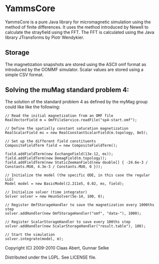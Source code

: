 # YammsCore
YammsCore is a pure Java library for micromagnetic simulation using the method 
of finite differences.
It uses the method introduced by Newell to calculate the strayfield using the FFT.
The FFT is calculated using the Java library JTransforms by Piotr Wendykier.

## Storage
The magnetization snapshots are stored using the ASCII omf format as introduced by the
OOMMF simulator.
Scalar values are stored using a simple CSV format.


## Solving the muMag standard problem 4:
The solution of the standard problem 4 as defined by the myMag group could like like the following:

    // Read the initial magnetization from an OMF file
    RealVectorField m = OmfFileService.readFile("sp4-start.omf");
    
    // Define the spatially constant saturation magnetization
    RealScalarField ms = new RealConstantScalarField(m.topology, 8e5);
    
    // Set up the different field constituents
    CompositeFieldTerm field = new CompositeFieldTerm();
    
    field.addFieldTerm(new ExchangeField(13e-12, ms));
    field.addFieldTerm(new DemagField(m.topology));
    field.addFieldTerm(new StaticZeemanField(new double[] { -24.6e-3 / Constants.MU0, 4.3e-3 / Constants.MU0, 0 }));
    
    // Initialize the model (the specific ODE, in this case the regular LLG)
    Model model = new BasicModel(2.211e5, 0.02, ms, field);
    
    // Initialize solver (time integrator)
    Solver solver = new HeunSolver(5e-14, 100, 0);
    
    // Register OmfStorageHandler to save the magnetization every 1000ths step
    solver.addHandler(new OmfStorageHandler("omf", "data-"), 1000);

    // Register ScalarStorageHandler to save every 100ths step
    solver.addHandler(new ScalarStorageHandler("result.table"), 100);
    
    // Start the simulation
    solver.integrate(model, m);

Copyright (C) 2009-2010 Claas Abert, Gunnar Selke

Distributed under the LGPL. See LICENSE file.
